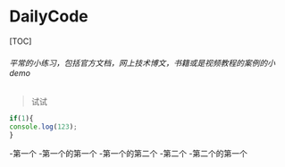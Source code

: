 # DailyCode
[TOC]
###### 平常的小练习，包括官方文档，网上技术博文，书籍或是视频教程的案例的小demo
>试试
```javascript
if(1){
console.log(123);
}
```
-第一个
 -第一个的第一个
 -第一个的第二个
-第二个
  -第二个的第一个

